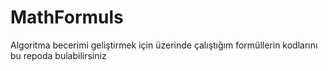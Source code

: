 # MathFormuls
 Algoritma becerimi geliştirmek için üzerinde çalıştığım formüllerin kodlarını bu repoda bulabilirsiniz 
